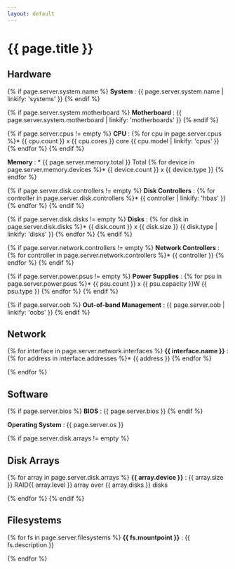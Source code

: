 ```yaml
---
layout: default
---
```


# {{ page.title }}

## Hardware

{% if page.server.system.name %}
**System**
: {{ page.server.system.name | linkify: 'systems' }}
{% endif %}

{% if page.server.system.motherboard %}
**Motherboard**
: {{ page.server.system.motherboard | linkify: 'motherboards' }}
{% endif %}

{% if page.server.cpus != empty %}
**CPU**
: {% for cpu in page.server.cpus %}* {{ cpu.count }} x {{ cpu.cores }} core {{ cpu.model | linkify: 'cpus' }}
  {% endfor %}
{% endif %}

**Memory**
: * {{ page.server.memory.total }} Total
  {% for device in page.server.memory.devices %}* {{ device.count }} x {{ device.type }}
  {% endfor %}

{% if page.server.disk.controllers != empty %}
**Disk Controllers**
: {% for controller in page.server.disk.controllers %}* {{ controller | linkify: 'hbas' }}
  {% endfor %}
{% endif %}

{% if page.server.disk.disks != empty %}
**Disks**
: {% for disk in page.server.disk.disks %}* {{ disk.count }} x {{ disk.size }} {{ disk.type | linkify: 'disks' }}
  {% endfor %}
{% endif %}

{% if page.server.network.controllers != empty %}
**Network Controllers**
: {% for controller in page.server.network.controllers %}* {{ controller }}
  {% endfor %}
{% endif %}

{% if page.server.power.psus != empty %}
**Power Supplies**
: {% for psu in page.server.power.psus %}* {{ psu.count }} x {{ psu.capacity }}W {{ psu.type }}
  {% endfor %}
{% endif %}

{% if page.server.oob %}
**Out-of-band Management**
: {{ page.server.oob | linkify: 'oobs' }}
{% endif %}

## Network

{% for interface in page.server.network.interfaces %}
**{{ interface.name }}**
: {% for address in interface.addresses %}* {{ address }}
  {% endfor %}

{% endfor %}

## Software

{% if page.server.bios %}
**BIOS**
: {{ page.server.bios }}
{% endif %}

**Operating System**
: {{ page.server.os }}

{% if page.server.disk.arrays != empty %}
## Disk Arrays
{% for array in page.server.disk.arrays %}
**{{ array.device }}**
: {{ array.size }} RAID{{ array.level }} array over {{ array.disks }} disks

{% endfor %}
{% endif %}

## Filesystems

{% for fs in page.server.filesystems %}
**{{ fs.mountpoint }}**
: {{ fs.description }}

{% endfor %}
